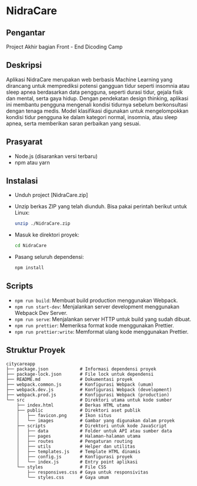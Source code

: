# NidraCare

## Pengantar

Project Akhir bagian Front - End Dicoding Camp

## Deskripsi
Aplikasi NidraCare merupakan web berbasis Machine Learning yang dirancang untuk memprediksi potensi gangguan tidur seperti insomnia atau sleep apnea berdasarkan data pengguna, seperti durasi tidur, gejala fisik dan mental, serta gaya hidup. Dengan pendekatan design thinking, aplikasi ini membantu pengguna mengenali kondisi tidurnya sebelum berkonsultasi dengan tenaga medis. Model klasifikasi digunakan untuk mengelompokkan kondisi tidur pengguna ke dalam kategori normal, insomnia, atau sleep apnea, serta memberikan saran perbaikan yang sesuai.



## Prasyarat

- Node.js (disarankan versi terbaru)
- npm atau yarn

## Instalasi

- Unduh  project [NidraCare.zip]
- Unzip berkas ZIP yang telah diunduh. Bisa pakai perintah berikut untuk Linux:
  ```bash
  unzip ./NidraCare.zip
  ```

- Masuk ke direktori proyek:
  ```bash
  cd NidraCare
  ```

- Pasang seluruh dependensi:
  ```bash
  npm install
  ```

## Scripts

- `npm run build`: Membuat build production menggunakan Webpack.
- `npm run start-dev`: Menjalankan server development menggunakan Webpack Dev Server.
- `npm run serve`: Menjalankan server HTTP untuk build yang sudah dibuat.
- `npm run prettier`: Memeriksa format kode menggunakan Prettier.
- `npm run prettier:write`: Memformat ulang kode menggunakan Prettier.

## Struktur Proyek

```plaintext
citycareapp
├── package.json            # Informasi dependensi proyek
├── package-lock.json       # File lock untuk dependensi
├── README.md               # Dokumentasi proyek
├── webpack.common.js       # Konfigurasi Webpack (umum)
├── webpack.dev.js          # Konfigurasi Webpack (development)
├── webpack.prod.js         # Konfigurasi Webpack (production)
└── src                     # Direktori utama untuk kode sumber
    ├── index.html          # Berkas HTML utama
    ├── public              # Direktori aset publik
    │   ├── favicon.png     # Ikon situs
    │   └── images          # Gambar yang digunakan dalam proyek
    ├── scripts             # Direktori untuk kode JavaScript
    │   ├── data            # Folder untuk API atau sumber data
    │   ├── pages           # Halaman-halaman utama
    │   ├── routes          # Pengaturan routing
    │   ├── utils           # Helper dan utilitas
    │   ├── templates.js    # Template HTML dinamis
    │   ├── config.js       # Konfigurasi proyek
    │   └── index.js        # Entry point aplikasi
    └── styles              # File CSS
        ├── responsives.css # Gaya untuk responsivitas
        └── styles.css      # Gaya umum
```
